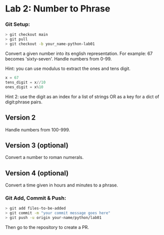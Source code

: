# Lab 2: Number to Phrase

### Git Setup:
```sh
> git checkout main
> git pull
> git checkout -b your_name-python-lab01
```

Convert a given number into its english representation. For example: 67 becomes 'sixty-seven'. Handle numbers from 0-99.

Hint: you can use modulus to extract the ones and tens digit.

```python
x = 67
tens_digit = x//10
ones_digit = x%10
```
Hint 2: use the digit as an index for a list of strings OR as a key for a dict of digit:phrase pairs.

## Version 2

Handle numbers from 100-999.

## Version 3 (optional)

Convert a number to roman numerals.

## Version 4 (optional)

Convert a time given in hours and minutes to a phrase.


### Git Add, Commit & Push:
```sh
> git add files-to-be-added
> git commit -m "your commit message goes here"
> git push -u origin your-name/python/lab01
```
Then go to the repository to create a PR.